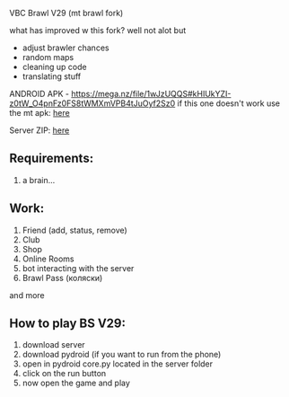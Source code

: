 VBC Brawl V29 (mt brawl fork)

what has improved w this fork?
well not alot but

- adjust brawler chances
- random maps
- cleaning up code
- translating stuff

ANDROID APK - https://mega.nz/file/1wJzUQQS#kHIUkYZI-z0tW_O4pnFz0FS8tWMXmVPB4tJuOyf2Sz0 if this one doesn't work use the mt apk: [here](https://mega.nz/file/8h5xTYBA#U_Or0t5q8Tg99OFIMWJAMKyP3Q81rIq9S8h1mlXW9CY)

Server ZIP: [here](https://github.com/Erder00/VBC-Brawl-V29/archive/refs/heads/main.zip)

## Requirements: ##
1. a brain...

## Work: ##
1. Friend (add, status, remove)
2. Club
3. Shop
4. Online Rooms
5. bot interacting with the server
6. Brawl Pass (коляски)

and more

## How to play BS V29: ##
1. download server
2. download pydroid (if you want to run from the phone)
3. open in pydroid core.py located in the server folder
4. click on the run button
5. now open the game and play


